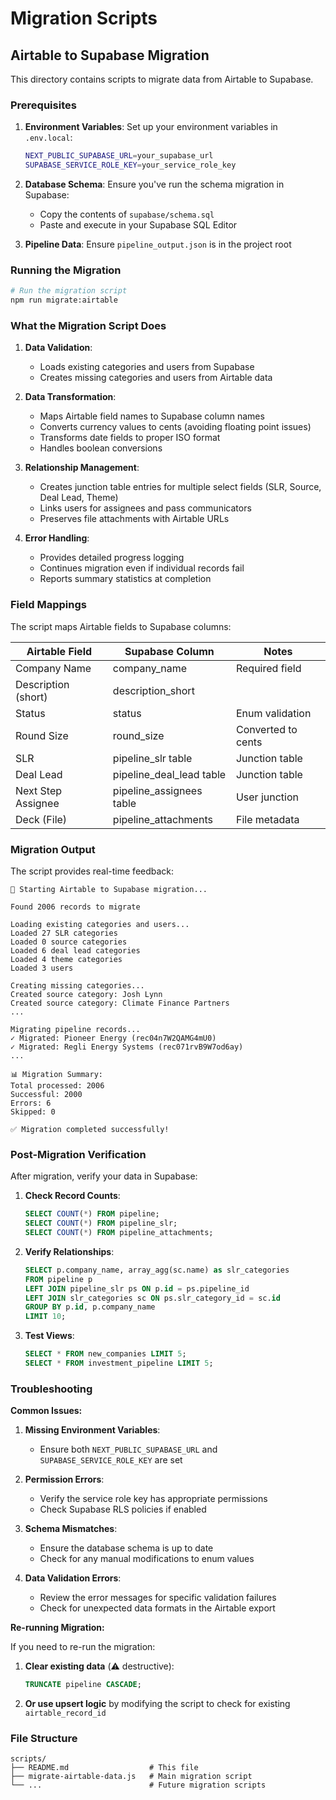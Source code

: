 # Migration Scripts

## Airtable to Supabase Migration

This directory contains scripts to migrate data from Airtable to Supabase.

### Prerequisites

1. **Environment Variables**: Set up your environment variables in `.env.local`:
   ```bash
   NEXT_PUBLIC_SUPABASE_URL=your_supabase_url
   SUPABASE_SERVICE_ROLE_KEY=your_service_role_key
   ```

2. **Database Schema**: Ensure you've run the schema migration in Supabase:
   - Copy the contents of `supabase/schema.sql`
   - Paste and execute in your Supabase SQL Editor

3. **Pipeline Data**: Ensure `pipeline_output.json` is in the project root

### Running the Migration

```bash
# Run the migration script
npm run migrate:airtable
```

### What the Migration Script Does

1. **Data Validation**: 
   - Loads existing categories and users from Supabase
   - Creates missing categories and users from Airtable data

2. **Data Transformation**:
   - Maps Airtable field names to Supabase column names
   - Converts currency values to cents (avoiding floating point issues)
   - Transforms date fields to proper ISO format
   - Handles boolean conversions

3. **Relationship Management**:
   - Creates junction table entries for multiple select fields (SLR, Source, Deal Lead, Theme)
   - Links users for assignees and pass communicators
   - Preserves file attachments with Airtable URLs

4. **Error Handling**:
   - Provides detailed progress logging
   - Continues migration even if individual records fail
   - Reports summary statistics at completion

### Field Mappings

The script maps Airtable fields to Supabase columns:

| Airtable Field | Supabase Column | Notes |
|---|---|---|
| Company Name | company_name | Required field |
| Description (short) | description_short | |
| Status | status | Enum validation |
| Round Size | round_size | Converted to cents |
| SLR | pipeline_slr table | Junction table |
| Deal Lead | pipeline_deal_lead table | Junction table |
| Next Step Assignee | pipeline_assignees table | User junction |
| Deck (File) | pipeline_attachments | File metadata |

### Migration Output

The script provides real-time feedback:

```
🚀 Starting Airtable to Supabase migration...

Found 2006 records to migrate

Loading existing categories and users...
Loaded 27 SLR categories
Loaded 0 source categories
Loaded 6 deal lead categories
Loaded 4 theme categories
Loaded 3 users

Creating missing categories...
Created source category: Josh Lynn
Created source category: Climate Finance Partners
...

Migrating pipeline records...
✓ Migrated: Pioneer Energy (rec04n7W2QAMG4mU0)
✓ Migrated: Regli Energy Systems (rec071rvB9W7od6ay)
...

📊 Migration Summary:
Total processed: 2006
Successful: 2000
Errors: 6
Skipped: 0

✅ Migration completed successfully!
```

### Post-Migration Verification

After migration, verify your data in Supabase:

1. **Check Record Counts**:
   ```sql
   SELECT COUNT(*) FROM pipeline;
   SELECT COUNT(*) FROM pipeline_slr;
   SELECT COUNT(*) FROM pipeline_attachments;
   ```

2. **Verify Relationships**:
   ```sql
   SELECT p.company_name, array_agg(sc.name) as slr_categories
   FROM pipeline p
   LEFT JOIN pipeline_slr ps ON p.id = ps.pipeline_id
   LEFT JOIN slr_categories sc ON ps.slr_category_id = sc.id
   GROUP BY p.id, p.company_name
   LIMIT 10;
   ```

3. **Test Views**:
   ```sql
   SELECT * FROM new_companies LIMIT 5;
   SELECT * FROM investment_pipeline LIMIT 5;
   ```

### Troubleshooting

**Common Issues:**

1. **Missing Environment Variables**: 
   - Ensure both `NEXT_PUBLIC_SUPABASE_URL` and `SUPABASE_SERVICE_ROLE_KEY` are set

2. **Permission Errors**:
   - Verify the service role key has appropriate permissions
   - Check Supabase RLS policies if enabled

3. **Schema Mismatches**:
   - Ensure the database schema is up to date
   - Check for any manual modifications to enum values

4. **Data Validation Errors**:
   - Review the error messages for specific validation failures
   - Check for unexpected data formats in the Airtable export

**Re-running Migration:**

If you need to re-run the migration:

1. **Clear existing data** (⚠️ destructive):
   ```sql
   TRUNCATE pipeline CASCADE;
   ```

2. **Or use upsert logic** by modifying the script to check for existing `airtable_record_id`

### File Structure

```
scripts/
├── README.md                  # This file
├── migrate-airtable-data.js   # Main migration script
└── ...                        # Future migration scripts
```